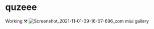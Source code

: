 # quzeee
 Working ⚒ 
![Screenshot_2021-11-01-09-16-07-696_com miui gallery](https://user-images.githubusercontent.com/92102583/139621285-ef778127-21c2-4f92-820d-29168ba6c87b.png)
